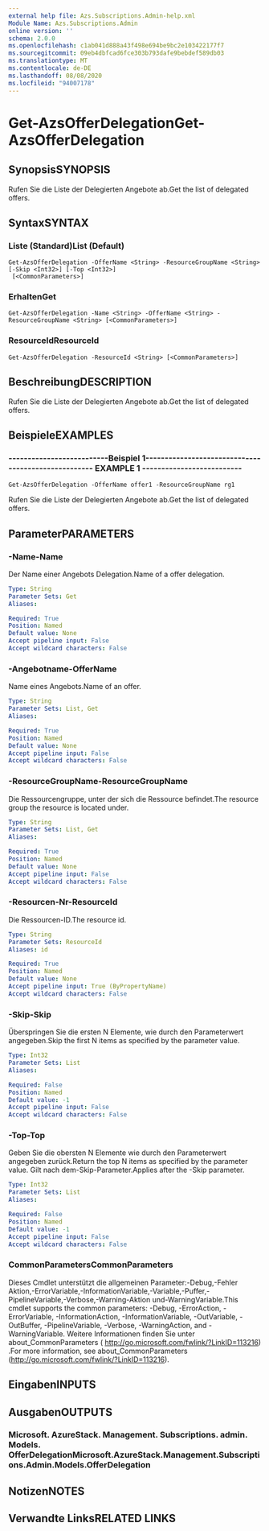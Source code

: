 ```yaml
---
external help file: Azs.Subscriptions.Admin-help.xml
Module Name: Azs.Subscriptions.Admin
online version: ''
schema: 2.0.0
ms.openlocfilehash: c1ab041d888a43f498e694be9bc2e103422177f7
ms.sourcegitcommit: 09eb4dbfcad6fce303b793dafe9bebdef589db03
ms.translationtype: MT
ms.contentlocale: de-DE
ms.lasthandoff: 08/08/2020
ms.locfileid: "94007178"
---
```

# <span data-ttu-id="676ea-101">Get-AzsOfferDelegation</span><span class="sxs-lookup"><span data-stu-id="676ea-101">Get-AzsOfferDelegation</span></span>

## <span data-ttu-id="676ea-102">Synopsis</span><span class="sxs-lookup"><span data-stu-id="676ea-102">SYNOPSIS</span></span>
<span data-ttu-id="676ea-103">Rufen Sie die Liste der Delegierten Angebote ab.</span><span class="sxs-lookup"><span data-stu-id="676ea-103">Get the list of delegated offers.</span></span>

## <span data-ttu-id="676ea-104">Syntax</span><span class="sxs-lookup"><span data-stu-id="676ea-104">SYNTAX</span></span>

### <span data-ttu-id="676ea-105">Liste (Standard)</span><span class="sxs-lookup"><span data-stu-id="676ea-105">List (Default)</span></span>
```
Get-AzsOfferDelegation -OfferName <String> -ResourceGroupName <String> [-Skip <Int32>] [-Top <Int32>]
 [<CommonParameters>]
```

### <span data-ttu-id="676ea-106">Erhalten</span><span class="sxs-lookup"><span data-stu-id="676ea-106">Get</span></span>
```
Get-AzsOfferDelegation -Name <String> -OfferName <String> -ResourceGroupName <String> [<CommonParameters>]
```

### <span data-ttu-id="676ea-107">ResourceId</span><span class="sxs-lookup"><span data-stu-id="676ea-107">ResourceId</span></span>
```
Get-AzsOfferDelegation -ResourceId <String> [<CommonParameters>]
```

## <span data-ttu-id="676ea-108">Beschreibung</span><span class="sxs-lookup"><span data-stu-id="676ea-108">DESCRIPTION</span></span>
<span data-ttu-id="676ea-109">Rufen Sie die Liste der Delegierten Angebote ab.</span><span class="sxs-lookup"><span data-stu-id="676ea-109">Get the list of delegated offers.</span></span>

## <span data-ttu-id="676ea-110">Beispiele</span><span class="sxs-lookup"><span data-stu-id="676ea-110">EXAMPLES</span></span>

### <span data-ttu-id="676ea-111">--------------------------Beispiel 1--------------------------</span><span class="sxs-lookup"><span data-stu-id="676ea-111">-------------------------- EXAMPLE 1 --------------------------</span></span>
```
Get-AzsOfferDelegation -OfferName offer1 -ResourceGroupName rg1
```

<span data-ttu-id="676ea-112">Rufen Sie die Liste der Delegierten Angebote ab.</span><span class="sxs-lookup"><span data-stu-id="676ea-112">Get the list of delegated offers.</span></span>

## <span data-ttu-id="676ea-113">Parameter</span><span class="sxs-lookup"><span data-stu-id="676ea-113">PARAMETERS</span></span>

### <span data-ttu-id="676ea-114">-Name</span><span class="sxs-lookup"><span data-stu-id="676ea-114">-Name</span></span>
<span data-ttu-id="676ea-115">Der Name einer Angebots Delegation.</span><span class="sxs-lookup"><span data-stu-id="676ea-115">Name of a offer delegation.</span></span>

```yaml
Type: String
Parameter Sets: Get
Aliases:

Required: True
Position: Named
Default value: None
Accept pipeline input: False
Accept wildcard characters: False
```

### <span data-ttu-id="676ea-116">-Angebotname</span><span class="sxs-lookup"><span data-stu-id="676ea-116">-OfferName</span></span>
<span data-ttu-id="676ea-117">Name eines Angebots.</span><span class="sxs-lookup"><span data-stu-id="676ea-117">Name of an offer.</span></span>

```yaml
Type: String
Parameter Sets: List, Get
Aliases:

Required: True
Position: Named
Default value: None
Accept pipeline input: False
Accept wildcard characters: False
```

### <span data-ttu-id="676ea-118">-ResourceGroupName</span><span class="sxs-lookup"><span data-stu-id="676ea-118">-ResourceGroupName</span></span>
<span data-ttu-id="676ea-119">Die Ressourcengruppe, unter der sich die Ressource befindet.</span><span class="sxs-lookup"><span data-stu-id="676ea-119">The resource group the resource is located under.</span></span>

```yaml
Type: String
Parameter Sets: List, Get
Aliases:

Required: True
Position: Named
Default value: None
Accept pipeline input: False
Accept wildcard characters: False
```

### <span data-ttu-id="676ea-120">-Resourcen-Nr</span><span class="sxs-lookup"><span data-stu-id="676ea-120">-ResourceId</span></span>
<span data-ttu-id="676ea-121">Die Ressourcen-ID.</span><span class="sxs-lookup"><span data-stu-id="676ea-121">The resource id.</span></span>

```yaml
Type: String
Parameter Sets: ResourceId
Aliases: id

Required: True
Position: Named
Default value: None
Accept pipeline input: True (ByPropertyName)
Accept wildcard characters: False
```

### <span data-ttu-id="676ea-122">-Skip</span><span class="sxs-lookup"><span data-stu-id="676ea-122">-Skip</span></span>
<span data-ttu-id="676ea-123">Überspringen Sie die ersten N Elemente, wie durch den Parameterwert angegeben.</span><span class="sxs-lookup"><span data-stu-id="676ea-123">Skip the first N items as specified by the parameter value.</span></span>

```yaml
Type: Int32
Parameter Sets: List
Aliases:

Required: False
Position: Named
Default value: -1
Accept pipeline input: False
Accept wildcard characters: False
```

### <span data-ttu-id="676ea-124">-Top</span><span class="sxs-lookup"><span data-stu-id="676ea-124">-Top</span></span>
<span data-ttu-id="676ea-125">Geben Sie die obersten N Elemente wie durch den Parameterwert angegeben zurück.</span><span class="sxs-lookup"><span data-stu-id="676ea-125">Return the top N items as specified by the parameter value.</span></span>
<span data-ttu-id="676ea-126">Gilt nach dem-Skip-Parameter.</span><span class="sxs-lookup"><span data-stu-id="676ea-126">Applies after the -Skip parameter.</span></span>

```yaml
Type: Int32
Parameter Sets: List
Aliases:

Required: False
Position: Named
Default value: -1
Accept pipeline input: False
Accept wildcard characters: False
```

### <span data-ttu-id="676ea-127">CommonParameters</span><span class="sxs-lookup"><span data-stu-id="676ea-127">CommonParameters</span></span>
<span data-ttu-id="676ea-128">Dieses Cmdlet unterstützt die allgemeinen Parameter:-Debug,-Fehler Aktion,-ErrorVariable,-InformationVariable,-Variable,-Puffer,-PipelineVariable,-Verbose,-Warning-Aktion und-WarningVariable.</span><span class="sxs-lookup"><span data-stu-id="676ea-128">This cmdlet supports the common parameters: -Debug, -ErrorAction, -ErrorVariable, -InformationAction, -InformationVariable, -OutVariable, -OutBuffer, -PipelineVariable, -Verbose, -WarningAction, and -WarningVariable.</span></span> <span data-ttu-id="676ea-129">Weitere Informationen finden Sie unter about_CommonParameters ( http://go.microsoft.com/fwlink/?LinkID=113216) .</span><span class="sxs-lookup"><span data-stu-id="676ea-129">For more information, see about_CommonParameters (http://go.microsoft.com/fwlink/?LinkID=113216).</span></span>

## <span data-ttu-id="676ea-130">Eingaben</span><span class="sxs-lookup"><span data-stu-id="676ea-130">INPUTS</span></span>

## <span data-ttu-id="676ea-131">Ausgaben</span><span class="sxs-lookup"><span data-stu-id="676ea-131">OUTPUTS</span></span>

### <span data-ttu-id="676ea-132">Microsoft. AzureStack. Management. Subscriptions. admin. Models. OfferDelegation</span><span class="sxs-lookup"><span data-stu-id="676ea-132">Microsoft.AzureStack.Management.Subscriptions.Admin.Models.OfferDelegation</span></span>

## <span data-ttu-id="676ea-133">Notizen</span><span class="sxs-lookup"><span data-stu-id="676ea-133">NOTES</span></span>

## <span data-ttu-id="676ea-134">Verwandte Links</span><span class="sxs-lookup"><span data-stu-id="676ea-134">RELATED LINKS</span></span>

